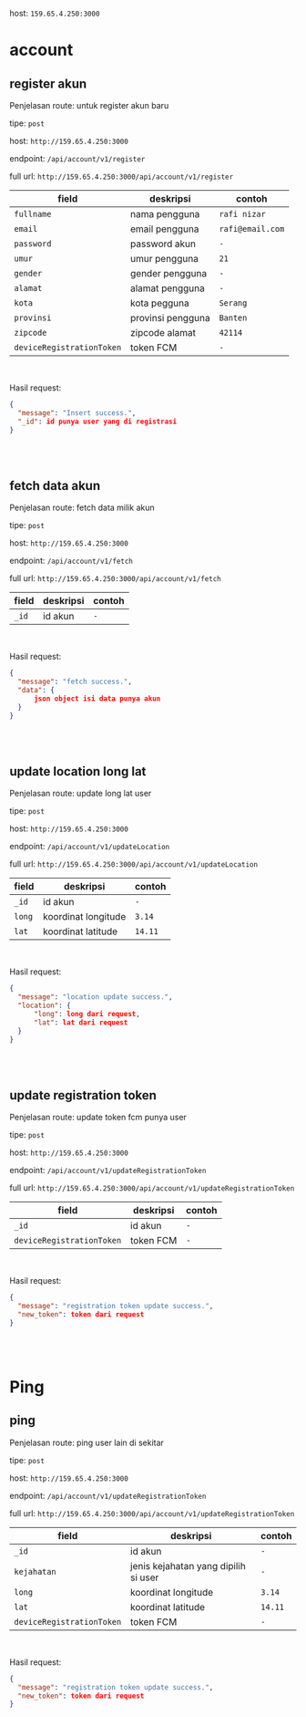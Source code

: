 host: `159.65.4.250:3000`

# account

## register akun

Penjelasan route: untuk register akun baru

tipe: `post`

host: `http://159.65.4.250:3000`

endpoint: `/api/account/v1/register`

full url: `http://159.65.4.250:3000/api/account/v1/register`

| field | deskripsi | contoh |
| --- | --- | --- |
| `fullname` | nama pengguna | `rafi nizar` |
| `email` | email pengguna | `rafi@email.com` |
| `password` | password akun | `-` |
| `umur` | umur pengguna | `21` |
| `gender` | gender pengguna | `-` |
| `alamat` | alamat pengguna | `-` |
| `kota` | kota pegguna | `Serang` |
| `provinsi` | provinsi pengguna | `Banten` |
| `zipcode` | zipcode alamat | `42114` |
| `deviceRegistrationToken` | token FCM | `-` |

<br>

Hasil request:

```json
{
  "message": "Insert success.",
  "_id": id punya user yang di registrasi
}
```

<br><br>

## fetch data akun

Penjelasan route: fetch data milik akun

tipe: `post`

host: `http://159.65.4.250:3000`

endpoint: `/api/account/v1/fetch`

full url: `http://159.65.4.250:3000/api/account/v1/fetch`

| field | deskripsi | contoh |
| --- | --- | --- |
| `_id` | id akun | `-` |

<br>

Hasil request:

```json
{
  "message": "fetch success.",
  "data": {
      json object isi data punya akun
  }
}
```

<br><br>

## update location long lat

Penjelasan route: update long lat user

tipe: `post`

host: `http://159.65.4.250:3000`

endpoint: `/api/account/v1/updateLocation`

full url: `http://159.65.4.250:3000/api/account/v1/updateLocation`

| field | deskripsi | contoh |
| --- | --- | --- |
| `_id` | id akun | `-` |
| `long` | koordinat longitude | `3.14` |
| `lat` | koordinat latitude | `14.11` |

<br>

Hasil request:

```json
{
  "message": "location update success.",
  "location": {
      "long": long dari request,
      "lat": lat dari request
  }
}
```

<br><br>

## update registration token

Penjelasan route: update token fcm punya user

tipe: `post`

host: `http://159.65.4.250:3000`

endpoint: `/api/account/v1/updateRegistrationToken`

full url: `http://159.65.4.250:3000/api/account/v1/updateRegistrationToken`

| field | deskripsi | contoh |
| --- | --- | --- |
| `_id` | id akun | `-` |
| `deviceRegistrationToken` | token FCM | `-` |

<br>

Hasil request:

```json
{
  "message": "registration token update success.",
  "new_token": token dari request
}
```

<br><br>


# Ping
## ping

Penjelasan route: ping user lain di sekitar

tipe: `post`

host: `http://159.65.4.250:3000`

endpoint: `/api/account/v1/updateRegistrationToken`

full url: `http://159.65.4.250:3000/api/account/v1/updateRegistrationToken`

| field | deskripsi | contoh |
| --- | --- | --- |
| `_id` | id akun | `-` |
| `kejahatan` | jenis kejahatan yang dipilih si user | `-` |
| `long` | koordinat longitude | `3.14` |
| `lat` | koordinat latitude | `14.11` |
| `deviceRegistrationToken` | token FCM | `-` |

<br>

Hasil request:

```json
{
  "message": "registration token update success.",
  "new_token": token dari request
}
```